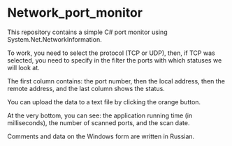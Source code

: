 # Network_port_monitor
This repository contains a simple C# port monitor using System.Net.NetworkInformation.

To work, you need to select the protocol (TCP or UDP), then, if TCP was selected, you need to specify in the filter the ports with which statuses we will look at.

The first column contains: the port number, then the local address, then the remote address, and the last column shows the status.

You can upload the data to a text file by clicking the orange button.

At the very bottom, you can see: the application running time (in milliseconds), the number of scanned ports, and the scan date.

Comments and data on the Windows form are written in Russian.
